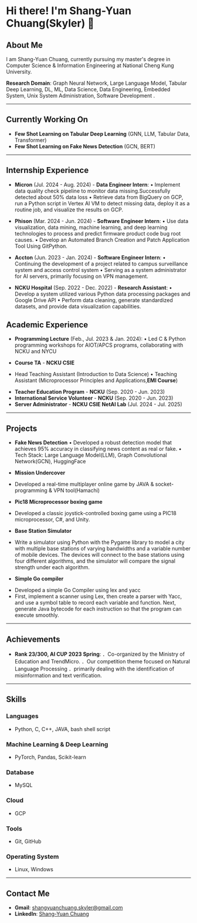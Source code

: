 # Hi there! I'm Shang-Yuan Chuang(Skyler) 👋

## About Me
I am Shang-Yuan Chuang, currently pursuing my master's degree in Computer Science & Information Engineering at National Cheng Kung University.

**Research Domain**: Graph Neural Network, Large Language Model, Tabular Deep Learning, DL, ML, Data Science, Data Engineering, Embedded System, Unix System Administration, Software Development
.

---

## Currently Working On
- **Few Shot Learning on Tabular Deep Learning** (GNN, LLM, Tabular Data, Transformer)
- **Few Shot Learning on Fake News Detection** (GCN, BERT)

---

## Internship Experience
- **Micron** (Jul. 2024 - Aug. 2024) - **Data Engineer Intern**:
• Implement data quality check pipeline to monitor data missing.Successfully detected about 50% data loss
• Retrieve data from BigQuery on GCP, run a Python script in Vertex AI VM to detect missing data, deploy it as a routine job, and visualize the results on GCP.


- **Phison** (Mar. 2024 - Jun. 2024) - **Software Engineer Intern**:
• Use data visualization, data mining, machine learning, and deep learning technologies to process and predict firmware product code bug root causes.
• Develop an Automated Branch Creation and Patch Application Tool Using GitPython.

- **Accton** (Jun. 2023 - Jan. 2024) - **Software Engineer Intern**:
• Continuing the development of a project related to campus surveillance system and access control system
• Serving as a system administrator for AI servers, primarily focusing on VPN management.

- **NCKU Hospital** (Sep. 2022 - Dec. 2022) - **Research Assistant**:
• Develop a system utilized various Python data processing packages and Google Drive API
• Perform data cleaning, generate standardized datasets, and provide data visualization capabilities.


## Academic Experience
- **Programming Lecture** (Feb., Jul. 2023 & Jan. 2024):
• Led C & Python programming workshops for AIOT/APCS programs, collaborating with NCKU and NYCU

- **Course TA** - **NCKU CSIE**
* Head Teaching Assistant (Introduction to Data Science)
• Teaching Assistant (Microprocessor Principles and Applications,**EMI Course**)

- **Teacher Education Program** - **NCKU** (Sep. 2020 - Jun. 2023)
- **International Service Volunteer** - **NCKU** (Sep. 2020 - Jun. 2023)
- **Server Administrator** - **NCKU CSIE NetAI Lab** (Jul. 2024 - Jul. 2025)
---

## Projects
- **Fake News Detection**
• Developed a robust detection model that achieves 95% accuracy in classifying news content as real or fake.
• Tech Stack: Large Language Model(LLM), Graph Convolutional Network(GCN), HuggingFace

- **Mission Undercover**
* Developed a real-time multiplayer online game by JAVA & socket-programming & VPN tool(Hamachi)

- **Pic18 Microprocessor boxing game**
* Developed a classic joystick-controlled boxing game using a PIC18 microprocessor, C#, and Unity.

- **Base Station Simulator**
* Write a simulator using Python with the Pygame library to model a city with multiple base stations of varying bandwidths and a variable number of mobile devices. The devices will connect to the base stations using four different algorithms, and the simulator will compare the signal strength under each algorithm.


- **Simple Go compiler**
* Developed a simple Go Compiler using lex and yacc
* First, implement a scanner using Lex, then create a parser with Yacc, and use a symbol table to record each variable and function. Next, generate Java bytecode for each instruction so that the program can execute smoothly.


---

## Achievements
- **Rank 23/300, AI CUP 2023 Spring**:
．Co-organized by the Ministry of Education and TrendMicro.
．Our competition theme focused on Natural Language Processing
．primarily dealing with the identification of misinformation and text verification.


---

## Skills

### Languages
- Python, C, C++, JAVA, bash shell script

### Machine Learning & Deep Learning
- PyTorch, Pandas, Scikit-learn


### Database
- MySQL

### Cloud
- GCP

### Tools
- Git, GitHub

### Operating System
- Linux, Windows

---

## Contact Me
- **Gmail**: shangyuanchuang.skyler@gmail.com
- **LinkedIn**: [Shang-Yuan Chuang](www.linkedin.com/in/shang-yuan-chuang)
